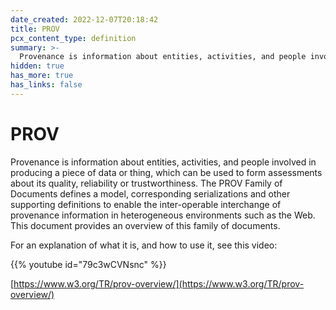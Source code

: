 ```yaml
---
date_created: 2022-12-07T20:18:42
title: PROV
pcx_content_type: definition
summary: >-
  Provenance is information about entities, activities, and people involved in producing a piece of data or thing, which can be used to form assessments about its quality, reliability or trustworthiness. The PROV Family of Documents defines a model, corresponding serializations and other supporting definitions to enable the inter-operable interchange of provenance information in heterogeneous environments such as the Web. This document provides an overview of this family of documents.
hidden: true
has_more: true
has_links: false
---
```


# PROV

Provenance is information about entities, activities, and people involved in producing a piece of data or thing, which can be used to form assessments about its quality, reliability or trustworthiness. The PROV Family of Documents defines a model, corresponding serializations and other supporting definitions to enable the inter-operable interchange of provenance information in heterogeneous environments such as the Web. This document provides an overview of this family of documents.

For an explanation of what it is, and how to use it, see this video:

{{% youtube id="79c3wCVNsnc" %}}

[https://www.w3.org/TR/prov-overview/](https://www.w3.org/TR/prov-overview/)
